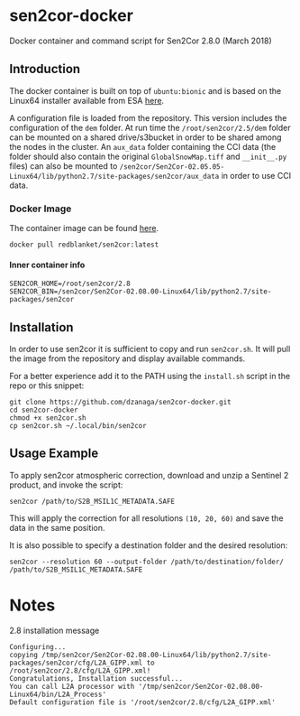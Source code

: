 # sen2cor-docker
Docker container and command script for Sen2Cor 2.8.0 (March 2018)

## Introduction

The docker container is built on top of `ubuntu:bionic` and is based on the Linux64 installer available from ESA [here](http://step.esa.int/main/third-party-plugins-2/sen2cor/).

A configuration file is loaded from the repository. This version includes the configuration of the `dem` folder.
At run time the `/root/sen2cor/2.5/dem` folder can be mounted on a shared drive/s3bucket in order to be shared among the nodes in the cluster.
An `aux_data` folder containing the CCI data (the folder should also contain the original `GlobalSnowMap.tiff` and `__init__.py` files) can also be mounted to `/sen2cor/Sen2Cor-02.05.05-Linux64/lib/python2.7/site-packages/sen2cor/aux_data` in order to use CCI data.


### Docker Image
The container image can be found [here](https://cloud.docker.com/u/redblanket/repository/docker/redblanket/sen2cor).
```
docker pull redblanket/sen2cor:latest
```

#### Inner container info

```
SEN2COR_HOME=/root/sen2cor/2.8
SEN2COR_BIN=/sen2cor/Sen2Cor-02.08.00-Linux64/lib/python2.7/site-packages/sen2cor
```

## Installation
In order to use sen2cor it is sufficient to copy and run `sen2cor.sh`. It will pull the image from the repository and display available commands.

For a better experience add it to the PATH using the `install.sh` script in the repo or this snippet:
```
git clone https://github.com/dzanaga/sen2cor-docker.git
cd sen2cor-docker
chmod +x sen2cor.sh
cp sen2cor.sh ~/.local/bin/sen2cor
```

## Usage Example
To apply sen2cor atmospheric correction, download and unzip a Sentinel 2 product,
and invoke the script:
```
sen2cor /path/to/S2B_MSIL1C_METADATA.SAFE
```
This will apply the correction for all resolutions `(10, 20, 60)` and save the data in the same position.

It is also possible to specify a destination folder and the desired resolution:
```
sen2cor --resolution 60 --output-folder /path/to/destination/folder/ /path/to/S2B_MSIL1C_METADATA.SAFE
```

# Notes
2.8 installation message
```
Configuring...
copying /tmp/sen2cor/Sen2Cor-02.08.00-Linux64/lib/python2.7/site-packages/sen2cor/cfg/L2A_GIPP.xml to /root/sen2cor/2.8/cfg/L2A_GIPP.xml!
Congratulations, Installation successful...
You can call L2A processor with '/tmp/sen2cor/Sen2Cor-02.08.00-Linux64/bin/L2A_Process'
Default configuration file is '/root/sen2cor/2.8/cfg/L2A_GIPP.xml'
```
